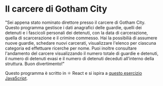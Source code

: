 # Il carcere di Gotham City

"Sei appena stato nominato direttore presso il carcere di Gotham City. Questo programma gestisce i dati anagrafici delle guardie, quelli dei detenuti e i fascicoli personali dei detenuti, con la data di carcerazione, quella di scarcerazione e il crimine commesso. Hai la possibilià di assumere nuove guardie, schedare nuovi carcerati, visualizzare l'elenco per ciascuna categoria ed effettuare ricerche per nome. Puoi inoltre consultare l'andamento del carcere visualizzando il numero totale di guardie e detenuti, il numero di detenuti evasi e il numero di detenuti deceduti all’interno della struttura. Buon divertimento!"

Questo programma è scritto in :atom_symbol: React e si ispira a [questo esercizio JavaScript](https://github.com/pinovolpe/esercizi-javascript/blob/main/da-risolvere/il-carcere-di-gotham-city.js).
